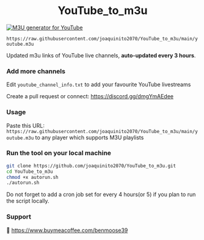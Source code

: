 
<h1 align="center"> YouTube_to_m3u </h1>

[![M3U generator for YouTube](https://github.com/joaquinito2070/YouTube_to_m3u/actions/workflows/m3u_Generator.yml/badge.svg)](https://github.com/joaquinito2070/YouTube_to_m3u/actions/workflows/m3u_Generator.yml)

`https://raw.githubusercontent.com/joaquinito2070/YouTube_to_m3u/main/youtube.m3u`

Updated m3u links of YouTube live channels, **auto-updated every 3 hours**.


### Add more channels
Edit `youtube_channel_info.txt` to add your favourite YouTube livestreams

Create a pull request or connect: https://discord.gg/dmgYmAEdee

### Usage
Paste this URL: `https://raw.githubusercontent.com/joaquinito2070/YouTube_to_m3u/main/youtube.m3u` to any player which supports M3U playlists

### Run the tool on your local machine
``` bash
git clone https://github.com/joaquinito2070/YouTube_to_m3u.git
cd YouTube_to_m3u
chmod +x autorun.sh
./autorun.sh
```

Do not forget to add a cron job set for every 4 hours(or 5) if you plan to run the script locally.

### Support

🙂 https://www.buymeacoffee.com/benmoose39
